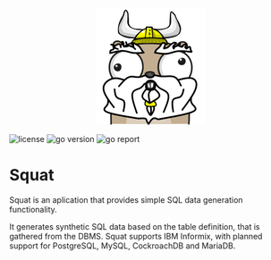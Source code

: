 <p align="center">
  <img src="other/squat.png"/>
</p>

![license](https://img.shields.io/github/license/shanduur/squat)
![go version](https://img.shields.io/github/go-mod/go-version/shanduur/squat)
![go report](https://goreportcard.com/badge/github.com/shanduur/squat)

# Squat

Squat is an aplication that provides simple SQL data generation functionality. 

It generates synthetic SQL data based on the table definition, that is gathered from the DBMS. 
Squat supports IBM Informix, with planned support for PostgreSQL, MySQL, CockroachDB and MariaDB.
